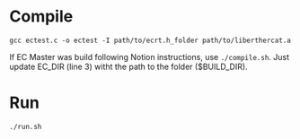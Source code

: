 # Compile  
`gcc ectest.c -o ectest -I path/to/ecrt.h_folder path/to/liberthercat.a`  

If EC Master was build following Notion instructions, use
`./compile.sh`. Just update EC_DIR (line 3) witht the path to the folder ($BUILD_DIR).  

# Run
`./run.sh`

